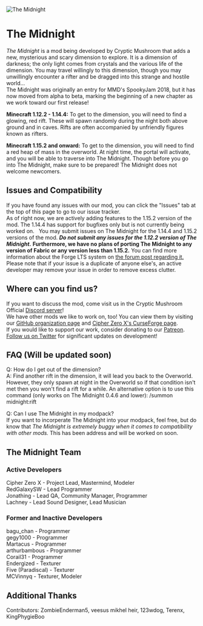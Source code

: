 ![The Midnight](https://raw.githubusercontent.com/Cryptic-Mushroom/The-Midnight/1.15.2/curseforge/front-page-poster.jpg)
# The Midnight  
*The Midnight* is a mod being developed by Cryptic Mushroom that adds a new, mysterious and scary dimension to explore. It is a dimension of darkness; the only light comes from crystals and the various life of the dimension. You may travel willingly to this dimension, though you may unwillingly encounter a rifter and be dragged into this strange and hostile world...  
The Midnight was originally an entry for MMD's SpookyJam 2018, but it has now moved from alpha to beta, marking the beginning of a new chapter as we work toward our first release!

**Minecraft 1.12.2 - 1.14.4:** To get to the dimension, you will need to find a glowing, red rift. These will spawn randomly during the night both above ground and in caves. Rifts are often accompanied by unfriendly figures known as rifters.

**Minecraft 1.15.2 and onward:** To get to the dimension, you will need to find a red heap of mass in the overworld. At night time, the portal will activate, and you will be able to traverse into The Midnight. Though before you go into The Midnight, make sure to be prepared! The Midnight does not welcome newcomers.

## Issues and Compatibility  
If you have found any issues with our mod, you can click the "Issues" tab at the top of this page to go to our issue tracker.  
As of right now, we are actively adding features to the 1.15.2 version of the mod. The 1.14.4 has support for bugfixes only but is not currently being worked on.  
You may submit issues on The Midnight for the 1.14.4 and 1.15.2 versions of the mod. ***Do not submit any issues for the 1.12.2 version of The Midnight.*** **Furthermore, we have no plans of porting The Midnight to any version of Fabric or any version less than 1.15.2.** You can find more information about the Forge LTS system on [the forum post regarding it.](https://www.minecraftforge.net/forum/topic/79304-112114-and-lts-system/)  
Please note that if your issue is a duplicate of anyone else's, an active developer may remove your issue in order to remove excess clutter.

## Where can you find us?  
If you want to discuss the mod, come visit us in the Cryptic Mushroom Official [Discord server](https://discord.gg/Rdc86yA)!  
We have other mods we like to work on, too! You can view them by visiting our [GitHub organization page](https://github.com/Cryptic-Mushroom) and [Cipher Zero X's CurseForge page](https://www.curseforge.com/members/cipher_zero_x/projects).  
If you would like to support our work, consider donating to our [Patreon](https://www.patreon.com/crypticmushroom).  
[Follow us on Twitter](https://twitter.com/CrypticMushroom) for significant updates on development!

## FAQ (Will be updated soon)
Q: How do I get out of the dimension?  
A: Find another rift in the dimension, it will lead you back to the Overworld. However, they only spawn at night in the Overworld so if that condition isn't met then you won't find a rift for a while. An alternative option is to use this command (only works on The Midnight 0.4.6 and lower): /summon midnight:rift

Q: Can I use The Midnight in my modpack?  
If you want to incorperate The Midnight into your modpack, feel free, but do know that *The Midnight is extremely buggy when it comes to compatibility with other mods.* This has been address and will be worked on soon.

## The Midnight Team  
### Active Developers  
Cipher Zero X - Project Lead, Mastermind, Modeler  
RedGalaxySW - Lead Programmer  
Jonathing - Lead QA, Community Manager, Programmer  
Lachney - Lead Sound Designer, Lead Musician

### Former and Inactive Developers  
bagu_chan - Programmer  
gegy1000 - Programmer  
Martacus - Programmer  
arthurbambous - Programmer  
Corail31 - Programmer  
Endergized - Texturer  
Five (Paradiscal) - Texturer  
MCVinnyq - Texturer, Modeler  

## Additional Thanks  
Contributors: ZombieEnderman5, veesus mikhel heir, 123wdog, Terenx, KingPhygieBoo  
